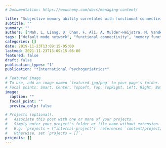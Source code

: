 ```yaml
---
# Documentation: https://wowchemy.com/docs/managing-content/

title: "Subjective memory ability correlates with functional connectivity between the hippocampus and posterior default mode network in cognitively normal older adults"
subtitle: ""
summary: ""
authors: ["Mah, L, Liang, D, Chan, F, Ali, A, Mulder-Heijstra, M, Vandermorris, S, Verhoeff, NPLG, Herrmann, N, & Chen, JJ"]
tags: ["default mode network", "functional connectivity", "memory functioning questionnaire", "functional magnetic resonance imaging", "subjective cognitive decline"]
categories: []
date: 2019-11-23T13:09:15-05:00
lastmod: 2021-11-23T13:09:15-05:00
featured: false
draft: false
publication_types: "1"
publication: "*International Psychogeriatrics*"

# Featured image
# To use, add an image named `featured.jpg/png` to your page's folder.
# Focal points: Smart, Center, TopLeft, Top, TopRight, Left, Right, BottomLeft, Bottom, BottomRight.
image:
  caption: ""
  focal_point: ""
  preview_only: false

# Projects (optional).
#   Associate this post with one or more of your projects.
#   Simply enter your project's folder or file name without extension.
#   E.g. `projects = ["internal-project"]` references `content/project/deep-learning/index.md`.
#   Otherwise, set `projects = []`.
projects: []
---
```


